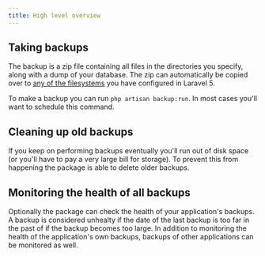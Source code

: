 ```yaml
---
title: High level overview
---
```


## Taking backups

The backup is a zip file containing all files in the directories you specify, along with a dump of your database. The zip can automatically be copied over to [any of the filesystems](http://laravel.com/docs/5.0/filesystem) you have configured in Laravel 5.

To make a backup you can run `php artisan backup:run`. In most cases you'll want to schedule this command.

## Cleaning up old backups

If you keep on performing backups eventually you'll run out of disk space (or you'll have to pay a very large bill for storage). To prevent this from happening the package is able to delete older backups.

## Monitoring the health of all backups

Optionally the package can check the health of your application's backups. A backup is considered unhealty if the date of the last backup is too far in the past of if the backup becomes too large. In addition to  monitoring the health of the application's own backups, backups of other applications can be monitored as well.
